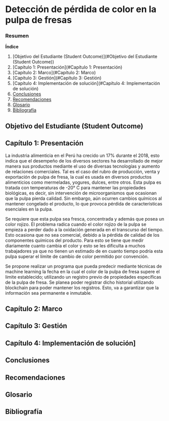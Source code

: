 # Detección de pérdida de color en la pulpa de fresas

### Resumen

**Índice**
1. [Objetivo del Estudiante (Student Outcome)](#Objetivo del Estudiante (Student Outcome))
2. [Capítulo 1: Presentación](#Capítulo 1: Presentación)
3. [Capítulo 2: Marco](#Capítulo 2: Marco)
4. [Capítulo 3: Gestión](#Capítulo 3: Gestión)
5. [Capítulo 4: Implementación de solución](#Capítulo 4: Implementación de solución)
6. [Conclusiones](#Conclusiones)
7. [Recomendaciones](#Recomendaciones)
8. [Glosario](#Glosario)
9. [Bibliografía](#Bibliografía)




## Objetivo del Estudiante (Student Outcome)


## Capítulo 1: Presentación

La industria alimenticia en el Perú ha crecido un 17% durante el 2018, esto indica que el desempeño de los diversos sectores ha desarrollado de mejor manera sus productos mediante el uso de diversas tecnologías y aumento de relaciones comerciales. Tal es el caso del rubro de producción, venta y exportación de pulpa de fresa, la cual es usada en diversos productos alimenticios como mermeladas, yogures, dulces, entre otros. Esta pulpa es tratada con temperaturas de -20° C para mantener las propiedades biológicas, es decir, sin intervención de microorganismos que ocasionan que la pulpa pierda calidad. Sin embargo, aún ocurren cambios químicos al mantener congelado el producto, lo que provoca pérdida de características esenciales en la pulpa.

Se requiere que esta pulpa sea fresca, concentrada y además que posea un color rojizo. El problema radica cuando el color rojizo de la pulpa se empieza a perder dado a la oxidación generada en el transcurso del tiempo. Esto ocasiona que no sea comercial, debido a la pérdida de calidad de los componentes químicos del producto. Para esto se tiene que medir diariamente cuanto cambia el color y esto se les dificulta a muchos trabajadores ya que no tienen un estimado de en cuanto tiempo podría esta pulpa superar el límite de cambio de color permitido por convención.

Se propone realizar un programa que pueda predecir mediante técnicas de machine learning la fecha en la cual el color de la pulpa de fresa supere el limite establecido; utilizando un registro previo de propiedades específicas de la pulpa de fresa. Se planea poder registrar dicho historial utilizando blockchain para poder mantener los registros. Esto, va a garantizar que la información sea permanente e inmutable.



## Capítulo 2: Marco

## Capítulo 3: Gestión


## Capítulo 4: Implementación de solución]


## Conclusiones


## Recomendaciones
 

## Glosario


## Bibliografía


